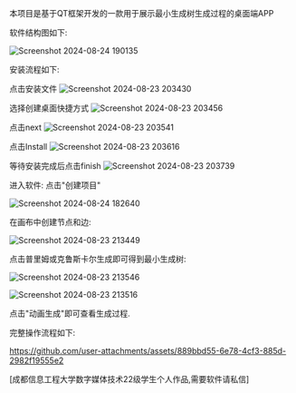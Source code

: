 本项目是基于QT框架开发的一款用于展示最小生成树生成过程的桌面端APP

软件结构图如下:

![Screenshot 2024-08-24 190135](https://github.com/user-attachments/assets/42a4431a-6c7a-4d47-bdcb-6fdddb2718a4)

安装流程如下:

点击安装文件
![Screenshot 2024-08-23 203430](https://github.com/user-attachments/assets/8b0adb6c-4cca-4efa-8970-631b7f96c976)

选择创建桌面快捷方式
![Screenshot 2024-08-23 203456](https://github.com/user-attachments/assets/386ebe00-cfa0-49b7-8df6-b3d90e6954c4)

点击next
![Screenshot 2024-08-23 203541](https://github.com/user-attachments/assets/214f883a-1b15-4a95-88d1-c466d6bff04d)

点击Install
![Screenshot 2024-08-23 203616](https://github.com/user-attachments/assets/ce2fa534-445b-4bc4-9fcb-9ea6cdd4dfe3)

等待安装完成后点击finish
![Screenshot 2024-08-23 203739](https://github.com/user-attachments/assets/cdf89e1d-5b5a-4e22-9f1d-0cc5222229fd)

进入软件:
点击"创建项目"

![Screenshot 2024-08-24 182640](https://github.com/user-attachments/assets/d7659988-a347-44b8-8edf-9767eb5b9614)

在画布中创建节点和边:

![Screenshot 2024-08-23 213449](https://github.com/user-attachments/assets/7a11127b-f5ba-4b48-8bb9-ba349e003d77)

点击普里姆或克鲁斯卡尔生成即可得到最小生成树:

![Screenshot 2024-08-23 213546](https://github.com/user-attachments/assets/60f78672-dfab-4b1a-85e7-b2ac0c513189)

![Screenshot 2024-08-23 213516](https://github.com/user-attachments/assets/a247aec7-4f34-4f40-a1e6-f2115fe48358)

点击"动画生成"即可查看生成过程.

完整操作流程如下:


https://github.com/user-attachments/assets/889bbd55-6e78-4cf3-885d-2982f19555e2


[成都信息工程大学数字媒体技术22级学生个人作品,需要软件请私信]






